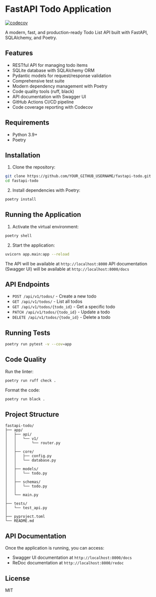 # FastAPI Todo Application

[![codecov](https://codecov.io/gh/YOUR_GITHUB_USERNAME/fastapi-todo/branch/main/graph/badge.svg)](https://codecov.io/gh/YOUR_GITHUB_USERNAME/fastapi-todo)

A modern, fast, and production-ready Todo List API built with FastAPI, SQLAlchemy, and Poetry.

## Features

- RESTful API for managing todo items
- SQLite database with SQLAlchemy ORM
- Pydantic models for request/response validation
- Comprehensive test suite
- Modern dependency management with Poetry
- Code quality tools (ruff, black)
- API documentation with Swagger UI
- GitHub Actions CI/CD pipeline
- Code coverage reporting with Codecov

## Requirements

- Python 3.9+
- Poetry

## Installation

1. Clone the repository:
```bash
git clone https://github.com/YOUR_GITHUB_USERNAME/fastapi-todo.git
cd fastapi-todo
```

2. Install dependencies with Poetry:
```bash
poetry install
```

## Running the Application

1. Activate the virtual environment:
```bash
poetry shell
```

2. Start the application:
```bash
uvicorn app.main:app --reload
```

The API will be available at `http://localhost:8000`
API documentation (Swagger UI) will be available at `http://localhost:8000/docs`

## API Endpoints

- `POST /api/v1/todos/` - Create a new todo
- `GET /api/v1/todos/` - List all todos
- `GET /api/v1/todos/{todo_id}` - Get a specific todo
- `PATCH /api/v1/todos/{todo_id}` - Update a todo
- `DELETE /api/v1/todos/{todo_id}` - Delete a todo

## Running Tests

```bash
poetry run pytest -v --cov=app
```

## Code Quality

Run the linter:
```bash
poetry run ruff check .
```

Format the code:
```bash
poetry run black .
```

## Project Structure

```
fastapi-todo/
├── app/
│   ├── api/
│   │   └── v1/
│   │       └── router.py
│   │   
│   ├── core/
│   │   ├── config.py
│   │   └── database.py
│   │   
│   ├── models/
│   │   └── todo.py
│   │   
│   ├── schemas/
│   │   └── todo.py
│   │   
│   └── main.py
│   
├── tests/
│   └── test_api.py
│   
├── pyproject.toml
└── README.md 
```

## API Documentation

Once the application is running, you can access:
- Swagger UI documentation at `http://localhost:8000/docs`
- ReDoc documentation at `http://localhost:8000/redoc`

## License

MIT
